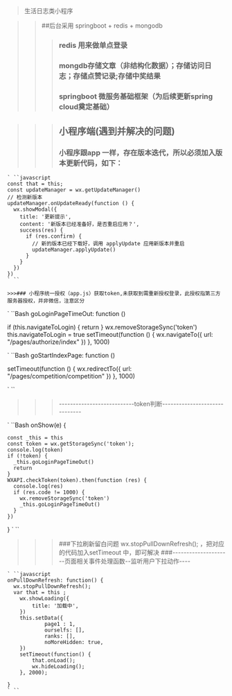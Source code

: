 > 生活日志类小程序

>>##后台采用 springboot + redis + mongodb
>>>### redis 用来做单点登录
>>>### mongdb存储文章（非结构化数据）；存储访问日志；存储点赞记录;存储中奖结果
>>>### springboot 微服务基础框架（为后续更新spring cloud奠定基础）

>>>## 小程序端(遇到并解决的问题)
>>>### 小程序跟app 一样，存在版本迭代，所以必须加入版本更新代码，如下：

    ` ``javascript
    const that = this;
    const updateManager = wx.getUpdateManager()
    // 检测新版本
    updateManager.onUpdateReady(function () {
      wx.showModal({
        title: '更新提示',
        content: '新版本已经准备好，是否重启应用？',
        success(res) {
          if (res.confirm) {
            // 新的版本已经下载好，调用 applyUpdate 应用新版本并重启
            updateManager.applyUpdate()
          }
        }
      })
    })
    ` ``
    
    >>>### 小程序统一授权（app.js）获取token,未获取到需重新授权登录，此授权指第三方服务器授权，并非微信，注意区分
   
    
   ` ``Bash  goLoginPageTimeOut: function () 
   
   if (this.navigateToLogin) {
      return
    }
    wx.removeStorageSync('token')
    this.navigateToLogin = true
    setTimeout(function () {
      wx.navigateTo({
        url: "/pages/authorize/index"
      })
    }, 1000)
    
  ` ``Bash  goStartIndexPage: function ()
  
   setTimeout(function () {
      wx.redirectTo({
        url: "/pages/competition/competition"
      })
    }, 1000)
    
  ` ``
  
  
  >>>---------------------------token判断------------------------------
  
  
  ` ``Bash
   onShow(e) {
   
    const _this = this
    const token = wx.getStorageSync('token');
    console.log(token)
    if (!token) {
      _this.goLoginPageTimeOut()
      return
    }
    WXAPI.checkToken(token).then(function (res) {
      console.log(res)
      if (res.code != 1000) {
        wx.removeStorageSync('token')
        _this.goLoginPageTimeOut()
      }
    }) 
    
  }
  ` ``
  
 >>> ###下拉刷新留白问题 wx.stopPullDownRefresh(); ，把对应的代码加入setTimeout 中，即可解决
 >>>###---------------------页面相关事件处理函数--监听用户下拉动作----
 
    ` ``javascript
    onPullDownRefresh: function() {
      wx.stopPullDownRefresh();
      var that = this ;
        wx.showLoading({
            title: '加载中',
        })
        this.setData({
                page1 : 1,
                ourselfs: [],
                ranks: [],
                noMoreHidden: true,
        })
        setTimeout(function() {
            that.onLoad();
            wx.hideLoading();
        }, 2000);

    }
    ` ``
